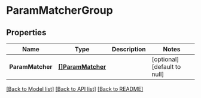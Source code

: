 # ParamMatcherGroup

## Properties
Name | Type | Description | Notes
------------ | ------------- | ------------- | -------------
**ParamMatcher** | [**[]ParamMatcher**](param_matcher.md) |  | [optional] [default to null]

[[Back to Model list]](../README.md#documentation-for-models) [[Back to API list]](../README.md#documentation-for-api-endpoints) [[Back to README]](../README.md)


